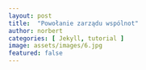 ```yaml
---
layout: post
title:  "Powołanie zarządu wspólnot"
author: norbert
categories: [ Jekyll, tutorial ]
image: assets/images/6.jpg
featured: false
---
```



